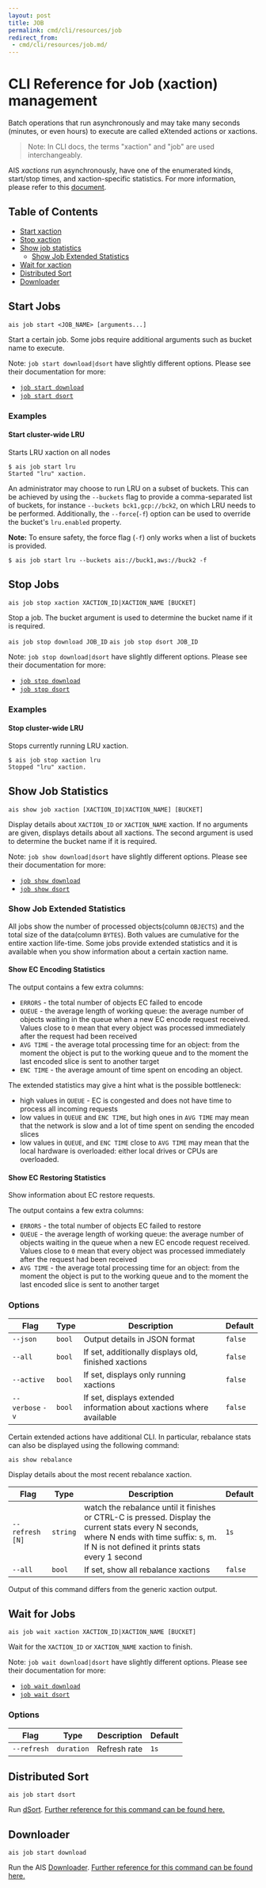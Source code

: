 ```yaml
---
layout: post
title: JOB
permalink: cmd/cli/resources/job
redirect_from:
 - cmd/cli/resources/job.md/
---
```


# CLI Reference for Job (xaction) management

Batch operations that run asynchronously and may take many seconds (minutes, or even hours) to execute are called eXtended actions or xactions.
> Note: In CLI docs, the terms "xaction" and "job" are used interchangeably.

AIS *xactions* run asynchronously, have one of the enumerated kinds, start/stop times, and xaction-specific statistics. For more information, please refer to this [document](/xaction/README.md).

## Table of Contents
- [Start xaction](#start-xaction)
- [Stop xaction](#stop-xaction)
- [Show job statistics](#show-job-statistics)
	- [Show Job Extended Statistics](#show-job-extended-statistics)
- [Wait for xaction](#wait-for-xaction)
- [Distributed Sort](#distributed-sort)
- [Downloader](#downloader)

## Start Jobs

`ais job start <JOB_NAME> [arguments...]`

Start a certain job. Some jobs require additional arguments such as bucket name to execute.

Note: `job start download|dsort` have slightly different options. Please see their documentation for more:
* [`job start download`](download.md#start-download-job)
* [`job start dsort`](dsort.md#start-dsort-job)

### Examples

#### Start cluster-wide LRU

Starts LRU xaction on all nodes

```console
$ ais job start lru
Started "lru" xaction.
```
An administrator may choose to run LRU on a subset of buckets. This can be achieved by using the `--buckets` flag to provide a comma-separated list of buckets, for instance `--buckets bck1,gcp://bck2`, on which LRU needs to be performed.
Additionally, the `--force`(`-f`) option can be used to override the bucket's `lru.enabled` property.

**Note:** To ensure safety, the force flag (`-f`) only works when a list of buckets is provided.
```console
$ ais job start lru --buckets ais://buck1,aws://buck2 -f
```

## Stop Jobs

`ais job stop xaction XACTION_ID|XACTION_NAME [BUCKET]`

Stop a job. The bucket argument is used to determine the bucket name if it is required.

`ais job stop download JOB_ID`
`ais job stop dsort JOB_ID`

Note: `job stop download|dsort` have slightly different options. Please see their documentation for more:
* [`job stop download`](download.md#stop-download-job)
* [`job stop dsort`](dsort.md#stop-dsort-job)

### Examples

#### Stop cluster-wide LRU

Stops currently running LRU xaction.

```console
$ ais job stop xaction lru
Stopped "lru" xaction.
```

## Show Job Statistics

`ais show job xaction [XACTION_ID|XACTION_NAME] [BUCKET]`

Display details about `XACTION_ID` or `XACTION_NAME` xaction. If no arguments are given, displays details about all xactions.
The second argument is used to determine the bucket name if it is required.

Note: `job show download|dsort` have slightly different options. Please see their documentation for more:
* [`job show download`](download.md#show-download-jobs-and-job-status)
* [`job show dsort`](dsort.md#show-dsort-jobs-and-job-status)

### Show Job Extended Statistics

All jobs show the number of processed objects(column `OBJECTS`) and the total size of the data(column `BYTES`).
Both values are cumulative for the entire xaction life-time.
Some jobs provide extended statistics and it is available when you show information about a certain xaction name.

#### Show EC Encoding Statistics

The output contains a few extra columns:

- `ERRORS` - the total number of objects EC failed to encode
- `QUEUE` - the average length of working queue: the average number of objects waiting in the queue when a new EC encode request received. Values close to `0` mean that every object was processed immediately after the request had been received
- `AVG TIME` - the average total processing time for an object: from the moment the object is put to the working queue and to the moment the last encoded slice is sent to another target
- `ENC TIME` - the average amount of time spent on encoding an object.

The extended statistics may give a hint what is the possible bottleneck:

- high values in `QUEUE` - EC is congested and does not have time to process all incoming requests
- low values in `QUEUE` and `ENC TIME`, but high ones in `AVG TIME` may mean that the network is slow and a lot of time spent on sending the encoded slices
- low values in `QUEUE`, and `ENC TIME` close to `AVG TIME` may mean that the local hardware is overloaded: either local drives or CPUs are overloaded.

#### Show EC Restoring Statistics
Show information about EC restore requests.

The output contains a few extra columns:

- `ERRORS` - the total number of objects EC failed to restore
- `QUEUE` - the average length of working queue: the average number of objects waiting in the queue when a new EC encode request received. Values close to `0` mean that every object was processed immediately after the request had been received
- `AVG TIME` - the average total processing time for an object: from the moment the object is put to the working queue and to the moment the last encoded slice is sent to another target

### Options

| Flag | Type | Description | Default |
| --- | --- | --- | --- |
| `--json` | `bool` | Output details in JSON format | `false` |
| `--all` | `bool` | If set, additionally displays old, finished xactions | `false` |
| `--active` | `bool` | If set, displays only running xactions | `false` |
| `--verbose` `-v` | `bool` | If set, displays extended information about xactions where available | `false` |

Certain extended actions have additional CLI. In particular, rebalance stats can also be displayed using the following command:

`ais show rebalance`

Display details about the most recent rebalance xaction.

| Flag | Type | Description | Default |
| --- | --- | --- | --- |
| `--refresh [N]` | `string` | watch the rebalance until it finishes or CTRL-C is pressed. Display the current stats every N seconds, where N ends with time suffix: s, m. If N is not defined it prints stats every 1 second | `1s` |
| `--all` | `bool` | If set, show all rebalance xactions | `false` |

Output of this command differs from the generic xaction output.

## Wait for Jobs

`ais job wait xaction XACTION_ID|XACTION_NAME [BUCKET]`

Wait for the `XACTION_ID` or `XACTION_NAME` xaction to finish.

Note: `job wait download|dsort` have slightly different options. Please see their documentation for more:
* [`job wait download`](download.md#wait-for-download-job)
* [`job wait dsort`](dsort.md#wait-for-dsort-job)

### Options

| Flag | Type | Description | Default |
| --- | --- | --- | --- |
| `--refresh` | `duration` | Refresh rate | `1s` |

## Distributed Sort

`ais job start dsort`

Run [dSort](/dsort/README.md).
[Further reference for this command can be found here.](dsort.md)

## Downloader

`ais job start download`

Run the AIS [Downloader](/dsort/README.md).
[Further reference for this command can be found here.](downloader.md)
